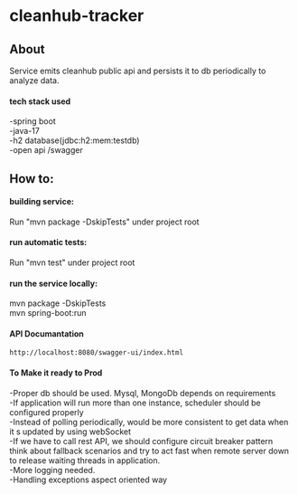 # cleanhub-tracker
## About

Service emits cleanhub public api and persists it to db periodically to analyze data.

#### tech stack used
 -spring boot<br />
 -java-17<br />
 -h2 database(jdbc:h2:mem:testdb)<br />
 -open api /swagger

## How to:

#### building service:
Run "mvn package -DskipTests" under project root

#### run automatic tests:
Run "mvn test" under project root

#### run the service locally:
mvn package -DskipTests<br />
mvn spring-boot:run

#### API Documantation
	http://localhost:8080/swagger-ui/index.html
	
#### To Make it ready to Prod 
 -Proper db should be used. Mysql, MongoDb depends on requirements<br />
 -If application will run more than one instance, scheduler should be configured properly<br />
 -Instead of polling periodically, would be more consistent to get data when it s updated by using webSocket<br />
 -If we have to call rest API, we should configure circuit breaker pattern<br />
  think about fallback scenarios 
  and try to act fast when remote server down to release waiting threads in application.<br /> 
 -More logging needed. <br />
 -Handling exceptions aspect oriented way 
